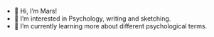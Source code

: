 - 👋 Hi, I’m Mars!
- 👀 I’m interested in Psychology, writing and sketching.
- 🌱 I’m currently learning more about different psychological terms.
